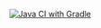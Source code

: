 [![Java CI with Gradle](https://github.com/GermanIzhboldin/Postman_Echo/actions/workflows/gradle.yml/badge.svg)](https://github.com/GermanIzhboldin/Postman_Echo/actions/workflows/gradle.yml)
